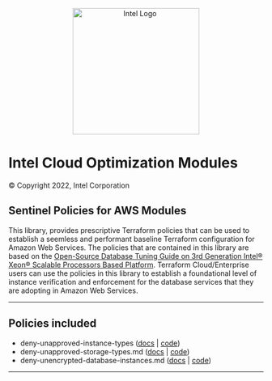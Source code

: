 <p align="center">
  <img src="https://github.com/intel/policy-library-intel-aws/blob/main/images/logo-classicblue-800px.png?raw=true" alt="Intel Logo" width="250"/>
</p>

# Intel Cloud Optimization Modules 

© Copyright 2022, Intel Corporation

## Sentinel Policies for AWS Modules

This library, provides prescriptive Terraform policies that can be used to establish a seemless and performant baseline Terraform configuration for Amazon Web Services. The policies that are contained in this library are based on the [Open-Source Database Tuning Guide on 3rd Generation Intel® Xeon® Scalable Processors Based Platform](https://www.intel.com/content/dam/develop/external/us/en/documents/Open-Source-Database-Tuning-Guide-on-3rd-Generation-Intel-Xeon-Scalable-Processors.pdf). Terraform Cloud/Enterprise users can use the policies in this library to establish a foundational level of instance verification and enforcement for the database services that they are adopting in Amazon Web Services.

---

## Policies included

- deny-unapproved-instance-types ([docs](https://github.com/OTCShare2/policy-library-intel-aws/blob/main/docs/policies/deny-unapproved-instance-types.md) | [code](https://github.com/OTCShare2/policy-library-intel-aws/blob/main/policies/deny-unapproved-instance-types/deny-unapproved-instance-types.sentinel))
- deny-unapproved-storage-types.md ([docs](https://github.com/OTCShare2/policy-library-intel-aws/tree/main/docs/policies#:~:text=deny%2Dunapproved%2Dstorage%2Dtypes.md) | [code](https://github.com/OTCShare2/policy-library-intel-aws/blob/main/policies/deny-unapproved-storage-types/deny-unapproved-storage-types.sentinel))
- deny-unencrypted-database-instances.md ([docs](https://github.com/OTCShare2/policy-library-intel-aws/blob/main/docs/policies/deny-unencrypted-database-instances.md) | [code](https://github.com/OTCShare2/policy-library-intel-aws/blob/main/policies/deny-unencrypted-database-instances/deny-unencrypted-database-instances.sentinel))
---
